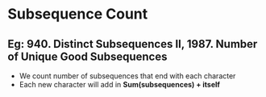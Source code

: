 # Subsequence Count

## Eg: 940. Distinct Subsequences II, 1987. Number of Unique Good Subsequences

- We count number of subsequences that end with each character
- Each new character will add in **Sum(subsequences) + itself**

